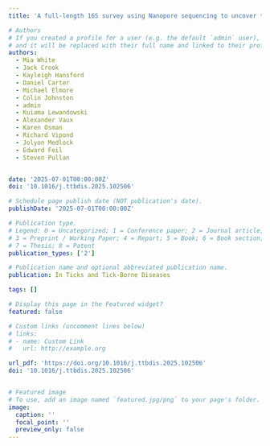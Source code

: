 ```yaml
---
title: 'A full-length 16S survey using Nanopore sequencing to uncover the bacterial microbiome in Ixodes ricinus ticks from a single UK woodland, collected across three springs (2019-2021)'

# Authors
# If you created a profile for a user (e.g. the default `admin` user), write the username (folder name) here
# and it will be replaced with their full name and linked to their profile.
authors:
  - Mia White
  - Jack Crook
  - Kayleigh Hansford
  - Daniel Carter
  - Michael Elmore
  - Colin Johnston
  - admin
  - Kuiama Lewandowski
  - Alexander Vaux
  - Karen Osman
  - Richard Vipond
  - Jolyon Medlock
  - Edward Feil
  - Steven Pullan


date: '2025-07-01T00:00:00Z'
doi: '10.1016/j.ttbdis.2025.102506'

# Schedule page publish date (NOT publication's date).
publishDate: '2025-07-01T00:00:00Z'

# Publication type.
# Legend: 0 = Uncategorized; 1 = Conference paper; 2 = Journal article;
# 3 = Preprint / Working Paper; 4 = Report; 5 = Book; 6 = Book section;
# 7 = Thesis; 8 = Patent
publication_types: ['2']

# Publication name and optional abbreviated publication name.
publication: In Ticks and Tick-Borne Diseases

tags: []

# Display this page in the Featured widget?
featured: false

# Custom links (uncomment lines below)
# links:
# - name: Custom Link
#   url: http://example.org

url_pdf: 'https://doi.org/10.1016/j.ttbdis.2025.102506'
doi: '10.1016/j.ttbdis.2025.102506'


# Featured image
# To use, add an image named `featured.jpg/png` to your page's folder.
image:
  caption: ''
  focal_point: ''
  preview_only: false
---
```

